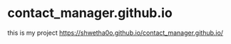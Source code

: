 # contact_manager.github.io
this is my project
 https://shwetha0o.github.io/contact_manager.github.io/
